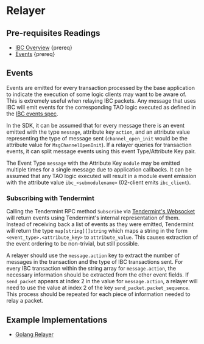 <!--
order: 4
-->

# Relayer

## Pre-requisites Readings

- [IBC Overview](./overview.md) {prereq}
- [Events](../core/events.md) {prereq}

## Events

Events are emitted for every transaction processed by the base application to indicate the execution
of some logic clients may want to be aware of. This is extremely useful when relaying IBC packets.
Any message that uses IBC will emit events for the corresponding TAO logic executed as defined in
the [IBC events spec](https://github.com/cosmos/cosmos-sdk/tree/master/x/ibc/spec/06_events.md).

In the SDK, it can be assumed that for every message there is an event emitted with the type `message`,
attribute key `action`, and an attribute value representing the type of message sent 
(`channel_open_init` would be the attribute value for `MsgChannelOpenInit`). If a relayer queries 
for transaction events, it can split message events using this event Type/Attribute Key pair.

The Event Type `message` with the Attribute Key `module` may be emitted multiple times for a single
message due to application callbacks. It can be assumed that any TAO logic executed will result in 
a module event emission with the attribute value `ibc_<submodulename>` (02-client emits `ibc_client`).

### Subscribing with Tendermint 

Calling the Tendermint RPC method `Subscribe` via [Tendermint's Websocket](https://docs.tendermint.com/master/rpc/) will return events using
Tendermint's internal representation of them. Instead of receiving back a list of events as they
were emitted, Tendermint will return the type `map[string][]string` which maps a string in the
form `<event_type>.<attribute_key>` to `attribute_value`. This causes extraction of the event 
ordering to be non-trivial, but still possible.

A relayer should use the `message.action` key to extract the number of messages in the transaction
and the type of IBC transactions sent. For every IBC transaction within the string array for
`message.action`, the necessary information should be extracted from the other event fields. If
`send_packet` appears at index 2 in the value for `message.action`, a relayer will need to use the
value at index 2 of the key `send_packet.packet_sequence`. This process should be repeated for each
piece of information needed to relay a packet.

## Example Implementations

- [Golang Relayer](https://github.com/iqlusioninc/relayer)
